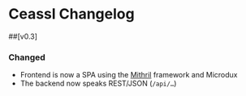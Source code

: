 # Ceassl Changelog

##[v0.3]
### Changed
* Frontend is now a SPA using the [Mithril](https://mithril.js.org/) framework and Microdux
* The backend now speaks REST/JSON (`/api/…`)